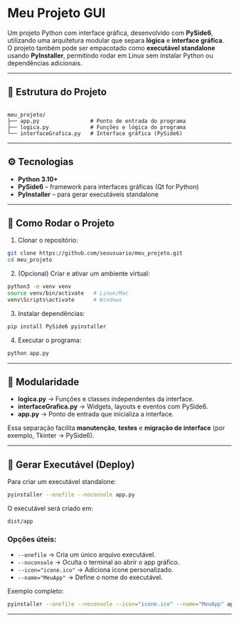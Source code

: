 # Meu Projeto GUI

Um projeto Python com interface gráfica, desenvolvido com **PySide6**, utilizando uma arquitetura modular que separa **lógica** e **interface gráfica**.  
O projeto também pode ser empacotado como **executável standalone** usando **PyInstaller**, permitindo rodar em Linux sem instalar Python ou dependências adicionais.

---

## 🧩 Estrutura do Projeto

```

meu_projeto/
├── app.py                # Ponto de entrada do programa
├── logica.py             # Funções e lógica do programa
└── interfaceGrafica.py   # Interface gráfica (PySide6)

```

---

## ⚙️ Tecnologias

- **Python 3.10+**
- **PySide6** – framework para interfaces gráficas (Qt for Python)
- **PyInstaller** – para gerar executáveis standalone

---

## 🚀 Como Rodar o Projeto

1. Clonar o repositório:
```bash
git clone https://github.com/seuusuario/meu_projeto.git
cd meu_projeto
````

2. (Opcional) Criar e ativar um ambiente virtual:

```bash
python3 -m venv venv
source venv/bin/activate   # Linux/Mac
venv\Scripts\activate      # Windows
```

3. Instalar dependências:

```bash
pip install PySide6 pyinstaller
```

4. Executar o programa:

```bash
python app.py
```

---

## 🧱 Modularidade

* **logica.py** → Funções e classes independentes da interface.
* **interfaceGrafica.py** → Widgets, layouts e eventos com PySide6.
* **app.py** → Ponto de entrada que inicializa a interface.

Essa separação facilita **manutenção**, **testes** e **migração de interface** (por exemplo, Tkinter → PySide6).

---

## 🧰 Gerar Executável (Deploy)

Para criar um executável standalone:

```bash
pyinstaller --onefile --noconsole app.py
```

O executável será criado em:

```
dist/app
```

### Opções úteis:

* `--onefile` → Cria um único arquivo executável.
* `--noconsole` → Oculta o terminal ao abrir o app gráfico.
* `--icon="icone.ico"` → Adiciona ícone personalizado.
* `--name="MeuApp"` → Define o nome do executável.

Exemplo completo:

```bash
pyinstaller --onefile --noconsole --icon="icone.ico" --name="MeuApp" app.py
```

---